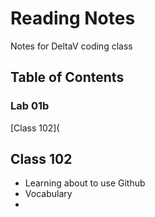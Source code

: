 # Reading Notes

Notes for DeltaV coding class

## Table of Contents

### Lab 01b

[Class 102](

## Class 102

* Learning about to use Github
* Vocabulary
* 



